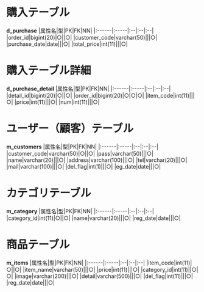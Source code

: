 # 購入テーブル 
**d_purchase**
|属性名|型|PK|FK|NN|
|:------|:-----|:--|:--|:--|
|order_id|bigint(20)|○||○|
|customer_code|varchar(50)|||○|
|purchase_date|date|||○|
|total_price|int(11)|||○|
 
# 購入テーブル詳細
**d_purchase_detail**
|属性名|型|PK|FK|NN|
|:------|:-----|:--|:--|:--|
|detail_id|bigint(20)|○||○|
|order_id|bigint(20)|○|○|○|
|item_code|int(11)|||○|
|price|int(11)|||○|
|num|int(11)|||○|

# ユーザー（顧客）テーブル
**m_customers**
|属性名|型|PK|FK|NN|
|:------|:-----|:--|:--|:--|
|customer_code|varchar(50)|○||○|
|pass|varchar(50)|||○|
|name|varchar(20)|||○|
|address|varchar(100)|||○|
|tel|varchar(20)|||○| 
|mail|varchar(100)|||○|
|del_flag|int(1)|||○|
|eg_date|date|||○|

# カテゴリテーブル
**m_category**
|属性名|型|PK|FK|NN|
|:------|:-----|:--|:--|:--|
|category_id|int(11)|○||○|
|name|varchar(20)|||○|
|reg_date|date|||○|

# 商品テーブル
**m_items**
|属性名|型|PK|FK|NN|
|:------|:-----|:--|:--|:--|
|item_code|int(11)|○||○| 
|item_name|varchar(50)|||○| 
|price|int(11)|||○| 
|category_id|int(11)||○|○| 
|image|varchar(200)|||○| 
|detail|varchar(500)|||○| 
|del_flag|int(11)|||○| 
|reg_date|date|||○|
